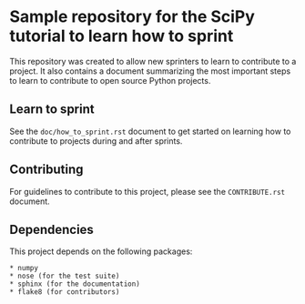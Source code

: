 
# Sample repository for the SciPy tutorial to learn how to sprint

This repository was created to allow new sprinters to learn to
contribute to a project. It also contains a document summarizing the
most important steps to learn to contribute to open source Python
projects.

## Learn to sprint
See the ``doc/how_to_sprint.rst`` document to get started on learning how to
contribute to projects during and after sprints.

## Contributing
For guidelines to contribute to this project, please see the
`CONTRIBUTE.rst` document.

## Dependencies
This project depends on the following packages:

    * numpy
    * nose (for the test suite)
    * sphinx (for the documentation)
    * flake8 (for contributors)
